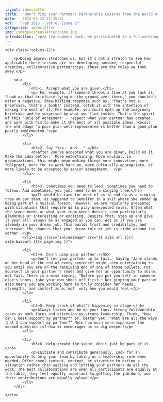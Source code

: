 ```yaml
---
layout: ideasletter
title:  "Don't Pimp Your Partner: Partnership Lessons from the World of Improv"
date:   2015-02-22 21:35:51
vol:   "Feb 2015 - Vol 6, Issue 2"
categories: ideasletter
img: /images/ideasletter/pimp.jpg
introduction: "<p>A few summers back, we participated in a fun workshop with Jennifer Spear, a 'recovering corporate executive' and graduate of the Improv Program at Second City. We whet our chops at various theater games while Jennifer taught us the basics of improvisational acting. This experience inspired a set of rules that kicks off Chapter 7: Value the Positive, and Build on It in our new book, Leadership is Half the Story. These rules help us be the kind of collaborative partner anyone would want to work with.</p><p>In a week and a half, we get back together with Jennifer to create a one-of-a-kind book launch, hosted by CSTD (the Canadian Society of Training & Development). Come join in! The event includes a copy of the book, book-themed interactive improv games, food, drink and merriment. Also, visit our new website and facebook events page, like and share them both, and send us any feedback/suggestions.</p><p>Thank you all very much for your support and ongoing interest in followership, leadership and collaboration. Hope to see you soon at one of the events!</p><p>Warmly,</p><p>Samantha and Marc Hurwitz</p><br><p><i>Leadership Is Half The Story</i> available Mar 3</p><br><p>Upcoming Events:</p><ul><li>Mar 4 CSTD Improv Book Launch Party 6pm The Office Pub</li><li>Mar 13 HRPA Peel 5:30pm dinner meeting, book & talk</li><li>Mar 25 SCN Toronto 7:30am The National Club</li><li>Mar 27 Words Worth Books Waterloo 4-7pm open house </li><li>Apr 10 Adler TO 5pm What's Important For Coaches</li><li>April 13 Rotman 5pm Leadership Experts Speaker Series</li><li>April 23  CSTD London breakfast workshop at Spencer Ivey</li></ul>"    
---
```


<div class="col-xs-12">

	<div class="col-xs-12">

		<p>Doing improv stretches us, but it's not a stretch to see how applicable these lessons are for developing awesome, respectful, creative, collaborative partnerships. These are the rules we took away:</p>
	 
		<ol>
			<li>
				<h5>1. Accept what you are given.</h5>
				<p> For example, if someone throws a line at you such as, "Look at that briefcase lying on the ground over there," you shouldn't utter a negative, idea-killing response such as, "That's not a briefcase, that's a bomb!" Instead, catch it with the intention of making the most of it. For example, you could open up the imaginary briefcase and be surprised by what you find inside. That's the spirit of this 'Rule of Agreement' - respect what your partner has created and work with him to make it the best of all possible ideas. Recall the old adage "a poor plan well-implemented is better than a good plan poorly implemented."</p>
			</li>

			<li>
				<h5>2. Say "Yes.  And..." </h5>
				<p>After you've accepted what you are given, build on it. Make the idea better.  More entertaining. More unusual. In organizations, this might mean making things more innovative, more foolproof, more fun to work hard on, more culturally-appropriate, or more likely to be accepted by senior management.  </p>
			</li>

			<li>
				<h5>3. Sometimes you need to lead. Sometimes you need to follow. And sometimes, you just need to be a singing tree.</h5>
				<p>It would be rare for most of us to end up as a singing tree on our team, as happened to Jennifer in a skit where she ended up being part of a musical forest. However, we are regularly presented with situations that require us to play unexpected roles. Often what the scene needs or what your team needs doesn't seem particularly glamorous or interesting or exciting. Despite that, step up and give it your all: always be as engaged as you can. Act as if you are already in your dream job. This builds trust and credibility, and increases the chances that your dream role or job is right around the corner. </p>
			</li><img class="inlineimage" src="{{ site.url }}{{ site.baseurl }}{{ page.img }}">

			<li>
				<h5>4. Don't pimp your partner.</h5>
				<p>Don't set your partner up to fail.  Saying "Jane stands on her head at the end of every sentence" might seem entertaining to you until you are on the receiving end of one of those bullets. Put yourself in your partner's shoes and give her an opportunity to shine, not fail. There is a wise saying, "Before you put yourself in someone else's shoes, take your own shoes off first." Not pimping your partner also means you are working hard to truly consider her needs, strengths, and comfort zone, not  only how you would feel.</p>
			</li>

			<li>
				<h5>5. Keep track of what's happening on stage.</h5>
				<p>Always listen and be on your toes. Strong followership takes as much focus and attention as strong leadership. Think, "How can I best support my partner?" or, better yet, "What are all the ways that I can support my partner?" Note how much more expansive the second question is? How it encourages us to dig deeper?</p>
			</li>

			<li>
				<h5>6. Help create the scene; don't just be part of it.</h5>
				<p>Initiate and contribute generously. Look for an opportunity to help your team by taking on a leadership role when needed. Offer novel content, context, or structure to define a situation rather than waiting and letting your partners do all the work. The best collaborations are when all participants are equally at the table, they feel equally important to getting the job done, and their contributions are equally valued.</p>
			</li>
		</ol>
		 
	</div>
</div>
